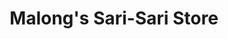 ---
title: "Malong's Sari-Sari Store"
url: /pandacan/malongs-sari-sari-store/
shop: Lebensmittel
---
